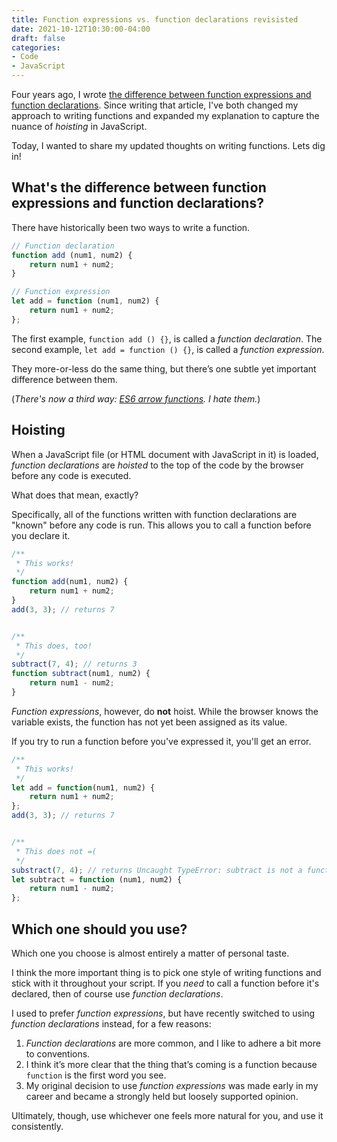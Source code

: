 ```yaml
---
title: Function expressions vs. function declarations revisisted
date: 2021-10-12T10:30:00-04:00
draft: false
categories:
- Code
- JavaScript
---
```


Four years ago, I wrote [the difference between function expressions and function declarations](/function-expressions-vs-function-declarations/). Since writing that article, I've both changed my approach to writing functions and expanded my explanation to capture the nuance of _hoisting_ in JavaScript.

Today, I wanted to share my updated thoughts on writing functions. Lets dig in!

## What's the difference between function expressions and function declarations?

There have historically been two ways to write a function.

```javascript
// Function declaration
function add (num1, num2) {
	return num1 + num2;
}

// Function expression
let add = function (num1, num2) {
	return num1 + num2;
};
```

The first example, `function add () {}`, is called a *function declaration*. The second example, `let add = function () {}`, is called a *function expression*.

They more-or-less do the same thing, but there’s one subtle yet important difference between them.

(_There's now a third way: [ES6 arrow functions](/arrow-functions-in-vanilla-js/). I hate them._)

## Hoisting

When a JavaScript file (or HTML document with JavaScript in it) is loaded, *function declarations* are *hoisted* to the top of the code by the browser before any code is executed.

What does that mean, exactly?

Specifically, all of the functions written with function declarations are "known" before any code is run. This allows you to call a function before you declare it.

```javascript
/**
 * This works!
 */
function add(num1, num2) {
	return num1 + num2;
}
add(3, 3); // returns 7


/**
 * This does, too!
 */
subtract(7, 4); // returns 3
function subtract(num1, num2) {
	return num1 - num2;
}
```

*Function expressions*, however, do **not** hoist. While the browser knows the variable exists, the function has not yet been assigned as its value.

If you try to run a function before you've expressed it, you'll get an error.

```javascript
/**
 * This works!
 */
let add = function(num1, num2) {
	return num1 + num2;
};
add(3, 3); // returns 7


/**
 * This does not =(
 */
substract(7, 4); // returns Uncaught TypeError: subtract is not a function
let subtract = function (num1, num2) {
	return num1 - num2;
};
```

## Which one should you use?

Which one you choose is almost entirely a matter of personal taste.

I think the more important thing is to pick one style of writing functions and stick with it throughout your script. If you *need* to call a function before it's declared, then of course use *function declarations*.

I used to prefer *function expressions*, but have recently switched to using *function declarations* instead, for a few reasons:

1. *Function declarations* are more common, and I like to adhere a bit more to conventions.
2. I think it’s more clear that the thing that’s coming is a function because `function` is the first word you see.
3. My original decision to use *function expressions* was made early in my career and became a strongly held but loosely supported opinion.

Ultimately, though, use whichever one feels more natural for you, and use it consistently.